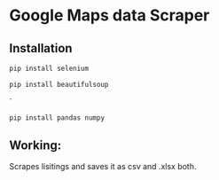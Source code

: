 # Google Maps data Scraper 

## Installation
```bash
pip install selenium
```
```bash
pip install beautifulsoup
```
`
```bash
pip install pandas numpy
```
## Working:
Scrapes lisitings and saves it as csv and .xlsx both.
